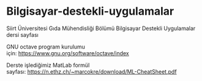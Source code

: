 # Bilgisayar-destekli-uygulamalar

Siirt Üniversitesi Gıda Mühendisliği Bölümü Bilgisayar Destekli Uygulamalar dersi sayfası

GNU octave program kurulumu için: https://www.gnu.org/software/octave/index

Derste işlediğimiz MatLab formül sayfası: https://n.ethz.ch/~marcokre/download/ML-CheatSheet.pdf
